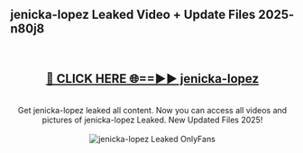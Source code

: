 <h2>jenicka-lopez Leaked Video + Update Files 2025- n80j8</h2>
<br>
<div align="center">
<h2><a href="https://libra.edu.pl?jenicka-lopez" rel="nofollow">🔴 CLICK HERE 🌐==►► jenicka-lopez</a></h2>
<br>
Get jenicka-lopez leaked all content. Now you can access all videos and pictures of jenicka-lopez Leaked. New Updated Files 2025!
<br>
<br>
<a href="https://libra.edu.pl?jenicka-lopez" rel="nofollow" data-target="animated-image.originalLink"><img src="https://i.ibb.co.com/WyWwxjT/player-gif2.gif" alt="jenicka-lopez Leaked OnlyFans" style="max-width: 100%; display: inline-block;" data-target="animated-image.originalImage"></a>
</div>
<br>